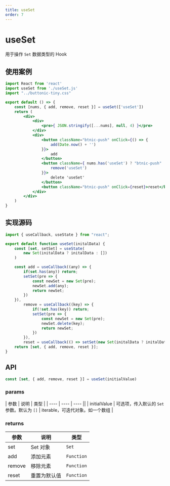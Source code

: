 ```yaml
---
title: useSet
order: 7
---
```

# useSet
用于操作 `Set` 数据类型的 Hook

## 使用案例
```jsx
import React from 'react'
import useSet from './useSet.js'
import "../buttonic-tiny.css"

export default () => {
    const [nums, { add, remove, reset }] = useSet(['useSet'])
    return (
        <div>
            <div>
                <pre>{ JSON.stringify([...nums], null, 4) }</pre>
            </div>
            <div>
                <button className="btnic-push" onClick={() => {
                    add(Date.now() + '')
                }}>
                    add
                </button>
                <button className={ nums.has('useSet') ? "btnic-push" : "btnic-push disabled"} onClick={() => {
                    remove('useSet')
                }}>
                    delete 'useSet'
                </button>
                <button className="btnic-push" onClick={reset}>reset</button>
            </div>
        </div>
    )
}
```

## 实现源码
```js
import { useCallback, useState } from "react";

export default function useSet(initalData) {
    const [set, setSet] = useState(
        new Set(initalData ? initalData : [])
    )

    const add = useCallback((any) => {
        if(set.has(any)) return;
        setSet(pre => {
            const newSet = new Set(pre);
            newSet.add(any);
            return newSet;
        })
    }),
        remove = useCallback((key) => {
            if(!set.has(key)) return;
            setSet(pre => {
                const newSet = new Set(pre);
                newSet.delete(key);
                return newSet;
            })
        }),
        reset = useCallback(() => setSet(new Set(initalData ? initalData : [])));
    return [set, { add, remove, reset }];
}
```

## API
```js
const [set, { add, remove, reset }] = useSet(initialValue)
```

### params

| 参数 | 说明 | 类型 |
| ---- | ---- | ---- ||
| initialValue | 可选项，传入默认的 `Set` 参数。默认为 `[]` | iterable，可迭代对象。如一个数组 |

### returns

| 参数   | 说明         | 类型               |
| ------ | ------------ | ------------------ |
| set    | Set 对象     | `Set`                |
| add    | 添加元素     | `Function` |
| remove | 移除元素     | `Function` |
| reset  | 重置为默认值 | `Function`         |

